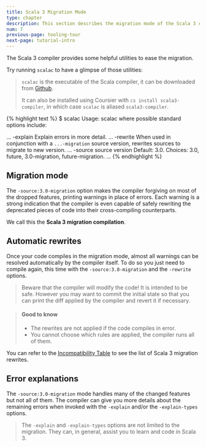 ```yaml
---
title: Scala 3 Migration Mode
type: chapter
description: This section describes the migration mode of the Scala 3 compiler 
num: 7
previous-page: tooling-tour
next-page: tutorial-intro
---
```


The Scala 3 compiler provides some helpful utilities to ease the migration.

Try running `scalac` to have a glimpse of those utilities:

> `scalac` is the executable of the Scala compiler, it can be downloaded from [Github](https://github.com/lampepfl/dotty/releases/).
> 
> It can also be installed using Coursier with `cs install scala3-compiler`, in which case `scalac` is aliased `scala3-compiler`.

{% highlight text %}
$ scalac
Usage: scalac <options> <source files>
where possible standard options include:

...
-explain           Explain errors in more detail.
...
-rewrite           When used in conjunction with a `...-migration` source version, rewrites sources to migrate to new version.
...
-source            source version
                   Default: 3.0.
                   Choices: 3.0, future, 3.0-migration, future-migration.
...
{% endhighlight %}

## Migration mode

The `-source:3.0-migration` option makes the compiler forgiving on most of the dropped features, printing warnings in place of errors.
Each warning is a strong indication that the compiler is even capable of safely rewriting the deprecated pieces of code into their cross-compiling counterparts.

We call this the **Scala 3 migration compilation**.

## Automatic rewrites

Once your code compiles in the migration mode, almost all warnings can be resolved automatically by the compiler itself.
To do so you just need to compile again, this time with the `-source:3.0-migration` and the `-rewrite` options.

> Beware that the compiler will modify the code! It is intended to be safe.
> However you may want to commit the initial state so that you can print the diff applied by the compiler and revert it if necessary.

> #### Good to know
> - The rewrites are not applied if the code compiles in error.
> - You cannot choose which rules are applied, the compiler runs all of them.

You can refer to the [Incompatibility Table](incompatibility-table.html) to see the list of Scala 3 migration rewrites.

## Error explanations

The `-source:3.0-migration` mode handles many of the changed features but not all of them.
The compiler can give you more details about the remaining errors when invoked with the `-explain` and/or the `-explain-types` options.

> The `-explain` and `-explain-types` options are not limited to the migration.
> They can, in general, assist you to learn and code in Scala 3.
